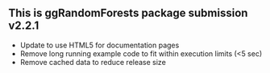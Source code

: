 This is ggRandomForests package submission v2.2.1
-------------------------------------------------------------------------
* Update to use HTML5 for documentation pages
* Remove long running example code to fit within execution limits (<5 sec)
* Remove cached data to reduce release size